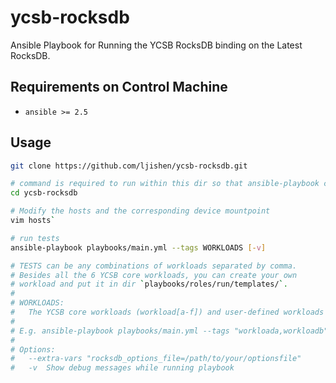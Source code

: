 # ycsb-rocksdb

Ansible Playbook for Running the YCSB RocksDB binding on the Latest RocksDB.


## Requirements on Control Machine

- `ansible >= 2.5`


## Usage

```bash
git clone https://github.com/ljishen/ycsb-rocksdb.git

# command is required to run within this dir so that ansible-playbook can see ansible.cfg
cd ycsb-rocksdb

# Modify the hosts and the corresponding device mountpoint
vim hosts`

# run tests
ansible-playbook playbooks/main.yml --tags WORKLOADS [-v]

# TESTS can be any combinations of workloads separated by comma.
# Besides all the 6 YCSB core workloads, you can create your own
# workload and put it in dir `playbooks/roles/run/templates/`.
#
# WORKLOADS:
#   The YCSB core workloads (workload[a-f]) and user-defined workloads
#
# E.g. ansible-playbook playbooks/main.yml --tags "workloada,workloadb"
#
# Options:
#   --extra-vars "rocksdb_options_file=/path/to/your/optionsfile"
#   -v  Show debug messages while running playbook
```
